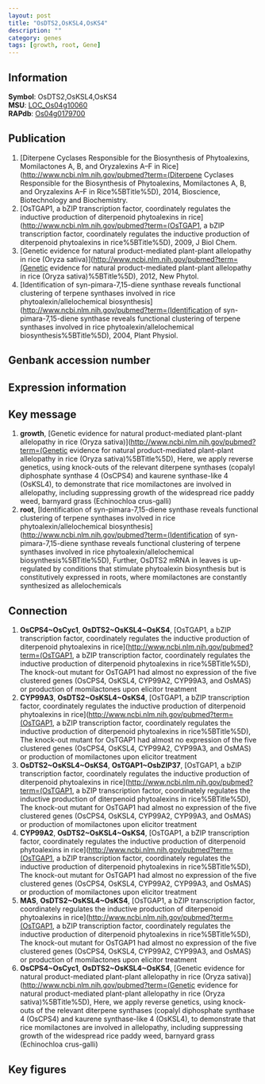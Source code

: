 ```yaml
---
layout: post
title: "OsDTS2,OsKSL4,OsKS4"
description: ""
category: genes
tags: [growth, root, Gene]
---
```


## Information
__Symbol__: OsDTS2,OsKSL4,OsKS4  
__MSU__: [LOC_Os04g10060](http://rice.plantbiology.msu.edu/cgi-bin/ORF_infopage.cgi?orf=LOC_Os04g10060)  
__RAPdb__: [Os04g0179700](http://rapdb.dna.affrc.go.jp/viewer/gbrowse_details/irgsp1?name=Os04g0179700)  

## Publication
1. [Diterpene Cyclases Responsible for the Biosynthesis of Phytoalexins, Momilactones A, B, and Oryzalexins A–F in Rice](http://www.ncbi.nlm.nih.gov/pubmed?term=(Diterpene Cyclases Responsible for the Biosynthesis of Phytoalexins, Momilactones A, B, and Oryzalexins A–F in Rice%5BTitle%5D), 2014, Bioscience, Biotechnology and Biochemistry.
2. [OsTGAP1, a bZIP transcription factor, coordinately regulates the inductive production of diterpenoid phytoalexins in rice](http://www.ncbi.nlm.nih.gov/pubmed?term=(OsTGAP1, a bZIP transcription factor, coordinately regulates the inductive production of diterpenoid phytoalexins in rice%5BTitle%5D), 2009, J Biol Chem.
3. [Genetic evidence for natural product-mediated plant-plant allelopathy in rice (Oryza sativa)](http://www.ncbi.nlm.nih.gov/pubmed?term=(Genetic evidence for natural product-mediated plant-plant allelopathy in rice (Oryza sativa)%5BTitle%5D), 2012, New Phytol.
4. [Identification of syn-pimara-7,15-diene synthase reveals functional clustering of terpene synthases involved in rice phytoalexin/allelochemical biosynthesis](http://www.ncbi.nlm.nih.gov/pubmed?term=(Identification of syn-pimara-7,15-diene synthase reveals functional clustering of terpene synthases involved in rice phytoalexin/allelochemical biosynthesis%5BTitle%5D), 2004, Plant Physiol.

## Genbank accession number

## Expression information

## Key message
1. __growth__, [Genetic evidence for natural product-mediated plant-plant allelopathy in rice (Oryza sativa)](http://www.ncbi.nlm.nih.gov/pubmed?term=(Genetic evidence for natural product-mediated plant-plant allelopathy in rice (Oryza sativa)%5BTitle%5D),  Here, we apply reverse genetics, using knock-outs of the relevant diterpene synthases (copalyl diphosphate synthase 4 (OsCPS4) and kaurene synthase-like 4 (OsKSL4), to demonstrate that rice momilactones are involved in allelopathy, including suppressing growth of the widespread rice paddy weed, barnyard grass (Echinochloa crus-galli)
2. __root__, [Identification of syn-pimara-7,15-diene synthase reveals functional clustering of terpene synthases involved in rice phytoalexin/allelochemical biosynthesis](http://www.ncbi.nlm.nih.gov/pubmed?term=(Identification of syn-pimara-7,15-diene synthase reveals functional clustering of terpene synthases involved in rice phytoalexin/allelochemical biosynthesis%5BTitle%5D),  Further, OsDTS2 mRNA in leaves is up-regulated by conditions that stimulate phytoalexin biosynthesis but is constitutively expressed in roots, where momilactones are constantly synthesized as allelochemicals

## Connection
1. __OsCPS4~OsCyc1__, __OsDTS2~OsKSL4~OsKS4__, [OsTGAP1, a bZIP transcription factor, coordinately regulates the inductive production of diterpenoid phytoalexins in rice](http://www.ncbi.nlm.nih.gov/pubmed?term=(OsTGAP1, a bZIP transcription factor, coordinately regulates the inductive production of diterpenoid phytoalexins in rice%5BTitle%5D),  The knock-out mutant for OsTGAP1 had almost no expression of the five clustered genes (OsCPS4, OsKSL4, CYP99A2, CYP99A3, and OsMAS) or production of momilactones upon elicitor treatment
2. __CYP99A3__, __OsDTS2~OsKSL4~OsKS4__, [OsTGAP1, a bZIP transcription factor, coordinately regulates the inductive production of diterpenoid phytoalexins in rice](http://www.ncbi.nlm.nih.gov/pubmed?term=(OsTGAP1, a bZIP transcription factor, coordinately regulates the inductive production of diterpenoid phytoalexins in rice%5BTitle%5D),  The knock-out mutant for OsTGAP1 had almost no expression of the five clustered genes (OsCPS4, OsKSL4, CYP99A2, CYP99A3, and OsMAS) or production of momilactones upon elicitor treatment
3. __OsDTS2~OsKSL4~OsKS4__, __OsTGAP1~OsbZIP37__, [OsTGAP1, a bZIP transcription factor, coordinately regulates the inductive production of diterpenoid phytoalexins in rice](http://www.ncbi.nlm.nih.gov/pubmed?term=(OsTGAP1, a bZIP transcription factor, coordinately regulates the inductive production of diterpenoid phytoalexins in rice%5BTitle%5D),  The knock-out mutant for OsTGAP1 had almost no expression of the five clustered genes (OsCPS4, OsKSL4, CYP99A2, CYP99A3, and OsMAS) or production of momilactones upon elicitor treatment
4. __CYP99A2__, __OsDTS2~OsKSL4~OsKS4__, [OsTGAP1, a bZIP transcription factor, coordinately regulates the inductive production of diterpenoid phytoalexins in rice](http://www.ncbi.nlm.nih.gov/pubmed?term=(OsTGAP1, a bZIP transcription factor, coordinately regulates the inductive production of diterpenoid phytoalexins in rice%5BTitle%5D),  The knock-out mutant for OsTGAP1 had almost no expression of the five clustered genes (OsCPS4, OsKSL4, CYP99A2, CYP99A3, and OsMAS) or production of momilactones upon elicitor treatment
5. __MAS__, __OsDTS2~OsKSL4~OsKS4__, [OsTGAP1, a bZIP transcription factor, coordinately regulates the inductive production of diterpenoid phytoalexins in rice](http://www.ncbi.nlm.nih.gov/pubmed?term=(OsTGAP1, a bZIP transcription factor, coordinately regulates the inductive production of diterpenoid phytoalexins in rice%5BTitle%5D),  The knock-out mutant for OsTGAP1 had almost no expression of the five clustered genes (OsCPS4, OsKSL4, CYP99A2, CYP99A3, and OsMAS) or production of momilactones upon elicitor treatment
6. __OsCPS4~OsCyc1__, __OsDTS2~OsKSL4~OsKS4__, [Genetic evidence for natural product-mediated plant-plant allelopathy in rice (Oryza sativa)](http://www.ncbi.nlm.nih.gov/pubmed?term=(Genetic evidence for natural product-mediated plant-plant allelopathy in rice (Oryza sativa)%5BTitle%5D),  Here, we apply reverse genetics, using knock-outs of the relevant diterpene synthases (copalyl diphosphate synthase 4 (OsCPS4) and kaurene synthase-like 4 (OsKSL4), to demonstrate that rice momilactones are involved in allelopathy, including suppressing growth of the widespread rice paddy weed, barnyard grass (Echinochloa crus-galli)

## Key figures



